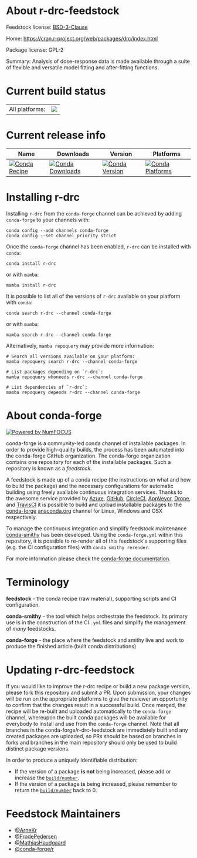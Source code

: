 About r-drc-feedstock
=====================

Feedstock license: [BSD-3-Clause](https://github.com/conda-forge/r-drc-feedstock/blob/main/LICENSE.txt)

Home: https://cran.r-project.org/web/packages/drc/index.html

Package license: GPL-2

Summary: Analysis of dose-response data is made available through a suite of flexible and versatile
model fitting and after-fitting functions.


Current build status
====================


<table><tr><td>All platforms:</td>
    <td>
      <a href="https://dev.azure.com/conda-forge/feedstock-builds/_build/latest?definitionId=5732&branchName=main">
        <img src="https://dev.azure.com/conda-forge/feedstock-builds/_apis/build/status/r-drc-feedstock?branchName=main">
      </a>
    </td>
  </tr>
</table>

Current release info
====================

| Name | Downloads | Version | Platforms |
| --- | --- | --- | --- |
| [![Conda Recipe](https://img.shields.io/badge/recipe-r--drc-green.svg)](https://anaconda.org/conda-forge/r-drc) | [![Conda Downloads](https://img.shields.io/conda/dn/conda-forge/r-drc.svg)](https://anaconda.org/conda-forge/r-drc) | [![Conda Version](https://img.shields.io/conda/vn/conda-forge/r-drc.svg)](https://anaconda.org/conda-forge/r-drc) | [![Conda Platforms](https://img.shields.io/conda/pn/conda-forge/r-drc.svg)](https://anaconda.org/conda-forge/r-drc) |

Installing r-drc
================

Installing `r-drc` from the `conda-forge` channel can be achieved by adding `conda-forge` to your channels with:

```
conda config --add channels conda-forge
conda config --set channel_priority strict
```

Once the `conda-forge` channel has been enabled, `r-drc` can be installed with `conda`:

```
conda install r-drc
```

or with `mamba`:

```
mamba install r-drc
```

It is possible to list all of the versions of `r-drc` available on your platform with `conda`:

```
conda search r-drc --channel conda-forge
```

or with `mamba`:

```
mamba search r-drc --channel conda-forge
```

Alternatively, `mamba repoquery` may provide more information:

```
# Search all versions available on your platform:
mamba repoquery search r-drc --channel conda-forge

# List packages depending on `r-drc`:
mamba repoquery whoneeds r-drc --channel conda-forge

# List dependencies of `r-drc`:
mamba repoquery depends r-drc --channel conda-forge
```


About conda-forge
=================

[![Powered by
NumFOCUS](https://img.shields.io/badge/powered%20by-NumFOCUS-orange.svg?style=flat&colorA=E1523D&colorB=007D8A)](https://numfocus.org)

conda-forge is a community-led conda channel of installable packages.
In order to provide high-quality builds, the process has been automated into the
conda-forge GitHub organization. The conda-forge organization contains one repository
for each of the installable packages. Such a repository is known as a *feedstock*.

A feedstock is made up of a conda recipe (the instructions on what and how to build
the package) and the necessary configurations for automatic building using freely
available continuous integration services. Thanks to the awesome service provided by
[Azure](https://azure.microsoft.com/en-us/services/devops/), [GitHub](https://github.com/),
[CircleCI](https://circleci.com/), [AppVeyor](https://www.appveyor.com/),
[Drone](https://cloud.drone.io/welcome), and [TravisCI](https://travis-ci.com/)
it is possible to build and upload installable packages to the
[conda-forge](https://anaconda.org/conda-forge) [anaconda.org](https://anaconda.org/)
channel for Linux, Windows and OSX respectively.

To manage the continuous integration and simplify feedstock maintenance
[conda-smithy](https://github.com/conda-forge/conda-smithy) has been developed.
Using the ``conda-forge.yml`` within this repository, it is possible to re-render all of
this feedstock's supporting files (e.g. the CI configuration files) with ``conda smithy rerender``.

For more information please check the [conda-forge documentation](https://conda-forge.org/docs/).

Terminology
===========

**feedstock** - the conda recipe (raw material), supporting scripts and CI configuration.

**conda-smithy** - the tool which helps orchestrate the feedstock.
                   Its primary use is in the construction of the CI ``.yml`` files
                   and simplify the management of *many* feedstocks.

**conda-forge** - the place where the feedstock and smithy live and work to
                  produce the finished article (built conda distributions)


Updating r-drc-feedstock
========================

If you would like to improve the r-drc recipe or build a new
package version, please fork this repository and submit a PR. Upon submission,
your changes will be run on the appropriate platforms to give the reviewer an
opportunity to confirm that the changes result in a successful build. Once
merged, the recipe will be re-built and uploaded automatically to the
`conda-forge` channel, whereupon the built conda packages will be available for
everybody to install and use from the `conda-forge` channel.
Note that all branches in the conda-forge/r-drc-feedstock are
immediately built and any created packages are uploaded, so PRs should be based
on branches in forks and branches in the main repository should only be used to
build distinct package versions.

In order to produce a uniquely identifiable distribution:
 * If the version of a package **is not** being increased, please add or increase
   the [``build/number``](https://docs.conda.io/projects/conda-build/en/latest/resources/define-metadata.html#build-number-and-string).
 * If the version of a package **is** being increased, please remember to return
   the [``build/number``](https://docs.conda.io/projects/conda-build/en/latest/resources/define-metadata.html#build-number-and-string)
   back to 0.

Feedstock Maintainers
=====================

* [@ArneKr](https://github.com/ArneKr/)
* [@FrodePedersen](https://github.com/FrodePedersen/)
* [@MathiasHaudgaard](https://github.com/MathiasHaudgaard/)
* [@conda-forge/r](https://github.com/orgs/conda-forge/teams/r/)

